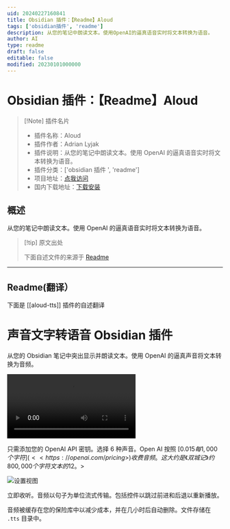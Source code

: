 ```yaml
---
uid: 20240227160841
title: Obsidian 插件：【Readme】Aloud
tags: ['obsidian插件', 'readme']
description: 从您的笔记中朗读文本。使用OpenAI的逼真语音实时将文本转换为语音。
author: AI
type: readme
draft: false
editable: false
modified: 20230101000000
---
```


# Obsidian 插件：【Readme】Aloud

> [!Note] 插件名片
> - 插件名称：Aloud
> - 插件作者：Adrian Lyjak
> - 插件说明：从您的笔记中朗读文本。使用 OpenAI 的逼真语音实时将文本转换为语音。
> - 插件分类：['obsidian 插件 ', 'readme']
> - 项目地址：[点我访问](https://github.com/adrianlyjak/obsidian-aloud-tts)
> - 国内下载地址：[下载安装](https://pkmer.cn/products/plugin/pluginMarket/?aloud-tts)

## 概述

从您的笔记中朗读文本。使用 OpenAI 的逼真语音实时将文本转换为语音。

> [!tip] 原文出处
>
>下面自述文件的来源于 [Readme](https://ghproxy.net/https://raw.githubusercontent.com/adrianlyjak/obsidian-aloud-tts/main/README.md)

---

## Readme(翻译）

下面是 [[aloud-tts]] 插件的自述翻译

# 声音文字转语音 Obsidian 插件

从您的 Obsidian 笔记中突出显示并朗读文本。使用 OpenAI 的逼真声音将文本转换为音频。

<video src="https://github.com/adrianlyjak/obsidian-aloud-tts/assets/2024018/6e673350-0cf2-4820-bca1-3f36cd3a24f6" ></video>

只需添加您的 OpenAI API 密钥。选择 6 种声音。Open AI 按照 [$0.015每1,000个字符](<<https://openai.com/pricing>)收费音频。这大约是《双城记》约800,000个字符文本的$12。>

<img alt="设置视图" src="./docs/settings-example.png" style="max-width: 200px;" ></img>

立即收听。音频以句子为单位流式传输。包括控件以跳过前进和后退以重新播放。

音频被缓存在您的保险库中以减少成本，并在几小时后自动删除。文件存储在 `.tts` 目录中。
